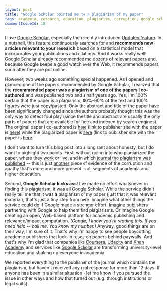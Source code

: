 ```yaml
---
layout: post
title: "Google Scholar pointed me to a plagiarism of my paper"
tags: academia, research, education, plagiarism, corruption, google scholar, recommendation, search
commentIssueId: 18
---
```


I love [Google Scholar](http://scholar.google.com/schhp?hl=en), especially the recently introduced [Updates feature](http://googlescholar.blogspot.com/2012/08/scholar-updates-making-new-connections.html). In a nutshell, this feature continuously searches for and **recommends new articles relevant to your research** based on a statistical model that incorporates your publications and citations. And it works really well! Google Scholar already recommended me dozens of relevant papers and, because Google keeps a good watch over the Web, it recommends papers soon after they are put online.

However, two weeks ago something special happened. As I opened and glanced one of the papers recommended by Google Scholar, I realized that the **recommended paper was a plagiarism of one of the papers I co-authored** and was published two and a half years ago. Yes, I'm 100% certain that the paper is a plagiarism; 80%-90% of the text and 100% figures were just copy/pasted. Only the abstract and title of the paper have been significantly changed since the authors probably thought this was the only way to detect foul play (since the title and abstract are usually the only parts of papers that are available for free and indexed by search engines). The original paper I co-authored is [here](http://ivanzuzak.info/papers/2010_SIPWS_middleware.pdf) (link to publisher site with the paper is [here](http://ieeexplore.ieee.org/xpl/freeabs_all.jsp?arnumber=5533443)) while the plagiarized paper is [here](http://www.ijcta.com/documents/volumes/vol3issue6/ijcta2012030610.pdf) (link to publisher site with the paper is [here](http://www.ijcta.com/vol3issue6.php).

I don't want to turn this blog post into a long rant about honesty, but I do want to highlight two points. First, without going into who plagiarized the paper, where they [work](http://www.gprec.ac.in/cse_staff.asp) or [live](https://maps.google.com/maps?q=Kurnool,+Andhra+Pradesh,+India&hl=en&ll=15.792254,78.046875&spn=26.504561,53.569336&sll=15.749963,78.09082&sspn=26.509892,53.569336&oq=KURNOOL,+india&hnear=Kurnool,+Andhra+Pradesh,+India&t=m&z=5), and in which [journal the plagiarism was published](http://www.ijcta.com/vol3issue6.php) -- this is just [another](http://retractionwatch.wordpress.com/2012/08/24/korean-plant-compound-researcher-faked-email-addresses-so-he-could-review-his-own-studies/) piece of evidence of the corruption and apathy that's more and more present in all segments of academia and higher education.

Second, **Google Scholar kicks ass**! I've made no effort whatsoever in finding this plagiarism, it was all Google Scholar. While the service didn't really tell me that it was a plagiarism of my paper (just that it was relevant material), that's just a tiny step from here. Imagine what other things the service could do if Google made a stronger effort. Imagine publishers partnering with Google to help them find plagiarisms. Or imagine Google creating an open, Web-based platform for academic publishing and relevance/impact computation. _(Google, I know you're reading this. If you need help -- call me. You know my number.)_ Anyway, good things are on their way, I'm sure of it. That's why I'm happy to see people boycotting academic publishers that lock-in research papers behind paywalls. And that's why I'm glad that companies like [Coursera](https://www.coursera.org/), [Udacity](http://www.udacity.com/) and [Khan Academy](http://www.khanacademy.org/) and services like [Google Scholar](http://scholar.google.com/schhp?hl=en) are transforming university-level education and shaking up everyone in academia.

We reported everything to the publisher of the journal which contains the plagiarism, but haven't received any real response for more than 12 days. If anyone has been in a similar situation - let me know if you pursued the issue in other ways and how that turned out (e.g. through institutions or legal suits).
